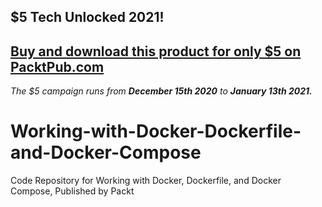 ## $5 Tech Unlocked 2021!
[Buy and download this product for only $5 on PacktPub.com](https://www.packtpub.com/)
-----
*The $5 campaign         runs from __December 15th 2020__ to __January 13th 2021.__*

# Working-with-Docker-Dockerfile-and-Docker-Compose
Code Repository for Working with Docker, Dockerfile, and Docker Compose, Published by Packt

